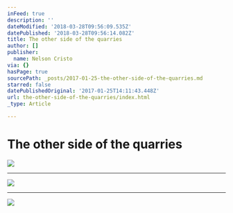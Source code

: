 ```yaml
---
inFeed: true
description: ''
dateModified: '2018-03-28T09:56:09.535Z'
datePublished: '2018-03-28T09:56:14.082Z'
title: The other side of the quarries
author: []
publisher:
  name: Nelson Cristo
via: {}
hasPage: true
sourcePath: _posts/2017-01-25-the-other-side-of-the-quarries.md
starred: false
datePublishedOriginal: '2017-01-25T14:11:43.448Z'
url: the-other-side-of-the-quarries/index.html
_type: Article

---
```

# The other side of the quarries
![](https://the-grid-user-content.s3-us-west-2.amazonaws.com/c73ec0c2-0381-4e7e-9add-d60d0f5bfa9a.jpg)

---

![](https://the-grid-user-content.s3-us-west-2.amazonaws.com/097c45f5-6452-4a96-9533-4a1b438a4bea.jpg)

---

![](https://the-grid-user-content.s3-us-west-2.amazonaws.com/322e2a54-f493-41a7-8af6-1790f76caee5.jpg)